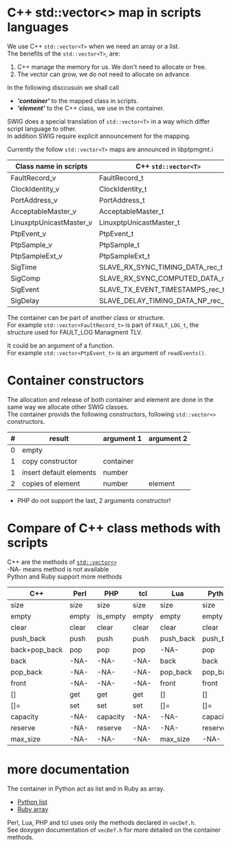 # C++ std::vector<> map in scripts languages

We use C++ `std::vector<T>` when we need an array or a list.  
The benefits of the `std::vector<T>`, are:

 1. C++ manage the memory for us. We don't need to allocate or free.
 1. The vector can grow, we do not need to allocate on advance.


In the following disccusuin we shall call

  * ***'container'*** to the mapped class in scripts.
  * ***'element'*** to the C++ class, we use in the container.


SWIG does a special translation of `std::vector<T>` in a way which differ script language to other.  
In addition SWIG require explicit announcement for the mapping.

Currently the follow `std::vector<T>` maps are announced in libptpmgmt.i  

|Class name in scripts  |C++ `std::vector<T>`             |header |
|-----------------------|---------------------------------|-------|
|FaultRecord_v          |FaultRecord_t                    |types.h|
|ClockIdentity_v        |ClockIdentity_t                  |types.h|
|PortAddress_v          |PortAddress_t                    |types.h|
|AcceptableMaster_v     |AcceptableMaster_t               |types.h|
|LinuxptpUnicastMaster_v|LinuxptpUnicastMaster_t          |types.h|
|PtpEvent_v             |PtpEvent_t                       |ptp.h  |
|PtpSample_v            |PtpSample_t                      |ptp.h  |
|PtpSampleExt_v         |PtpSampleExt_t                   |ptp.h  |
|SigTime                |SLAVE_RX_SYNC_TIMING_DATA_rec_t  |sig.h  |
|SigComp                |SLAVE_RX_SYNC_COMPUTED_DATA_rec_t|sig.h  |
|SigEvent               |SLAVE_TX_EVENT_TIMESTAMPS_rec_t  |sig.h  |
|SigDelay               |SLAVE_DELAY_TIMING_DATA_NP_rec_t |sig.h  |


The container can be part of another class or structure.  
For example `std::vector<FaultRecord_t>` is part of `FAULT_LOG_t`, the structure used for FAULT_LOG Managment TLV.

It could be an argument of a function.  
For example `std::vector<PtpEvent_t>` is an argument of `readEvents()`.

# Container constructors

The allocation and release of both container and element are done in the same way we allocate other SWIG classes.  
The container provids the following constructors, following `std::vector<>` constructors.

|#  |result                 |argument 1|argument 2|
|---|-----------------------|----------|----------|
|0  |empty                  |          |          |
|1  |copy constructor       |container |          |
|1  |insert default elements|number    |          |
|2  |copies of element      |number    |element   |

* PHP do not support the last, 2 arguments constructor!

# Compare of C++ class methods with scripts  

C++ are the methods of [`std::vector<>`](https://en.cppreference.com/w/cpp/container/vector)  
-NA- means method is not available  
Python and Ruby support more methods  

|C++          |Perl |PHP     |tcl  |Lua      |Python   |Ruby    |
|-------------|-----|--------|-----|---------|---------|--------|
|size         |size |size    |size |size     |size     |size    |
|empty        |empty|is_empty|empty|empty    |empty    |empty?  |
|clear        |clear|clear   |clear|clear    |clear    |clear   |
|push_back    |push |push    |push |push_back|push_back|push    |
|back+pop_back|pop  |pop     |pop  |-NA-     |pop      |pop     |
|back         |-NA- |-NA-    |-NA- |back     |back     |back    |
|pop_back     |-NA- |-NA-    |-NA- |pop_back |pop_back |-NA-    |
|front        |-NA- |-NA-    |-NA- |front    |front    |front   |
|[]           |get  |get     |get  |[]       |[]       |[]      |
|[]=          |set  |set     |set  |[]=      |[]=      |[]=     |
|capacity     |-NA- |capacity|-NA- |-NA-     |capacity |capacity|
|reserve      |-NA- |reserve |-NA- |-NA-     |reserve  |reserve |
|max_size     |-NA- |-NA-    |-NA- |max_size |-NA-     |-NA-    |

# more documentation

The container in Python act as list and in Ruby as array.  

  * [Python list](https://docs.python.org/3/tutorial/datastructures.html)
  * [Ruby array](https://ruby-doc.org/core/Array.html)

Perl, Lua, PHP and tcl uses only the methods declared in `vecDef.h`.  
See doxygen documentation of `vecDef.h` for more detailed on the container methods.
